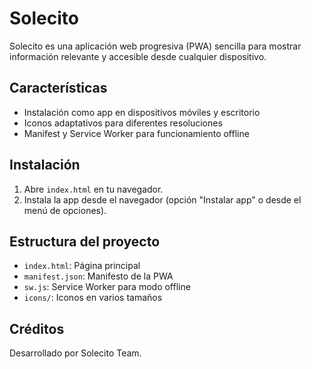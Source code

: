 # Solecito

Solecito es una aplicación web progresiva (PWA) sencilla para mostrar información relevante y accesible desde cualquier dispositivo.

## Características
- Instalación como app en dispositivos móviles y escritorio
- Iconos adaptativos para diferentes resoluciones
- Manifest y Service Worker para funcionamiento offline

## Instalación
1. Abre `index.html` en tu navegador.
2. Instala la app desde el navegador (opción "Instalar app" o desde el menú de opciones).

## Estructura del proyecto
- `index.html`: Página principal
- `manifest.json`: Manifesto de la PWA
- `sw.js`: Service Worker para modo offline
- `icons/`: Iconos en varios tamaños

## Créditos
Desarrollado por Solecito Team.

